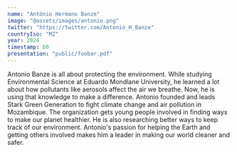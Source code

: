 ```yaml
---
name: "António Hermano Banze"
image: "@assets/images/antonio.png"
twitter: "https://twitter.com/Antonio_H_Banze"
countryIso: "MZ"
year: 2024
timestamp: 60
presentation: "public/foobar.pdf"
---
```


Antonio Banze is all about protecting the environment. While studying Environmental Science at Eduardo Mondlane University, he learned a lot about how pollutants like aerosols affect the air we breathe. Now, he is using that knowledge to make a difference. Antonio founded and leads Stark Green Generation to fight climate change and air pollution in Mozambique. The organization gets young people involved in finding ways to make our planet healthier. He is also researching better ways to keep track of our environment. Antonio's passion for helping the Earth and getting others involved makes him a leader in making our world cleaner and safer.
